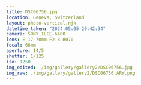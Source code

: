```yaml
---
title: DSC06756.jpg
location: Geneva, Switzerland
layout: photo-vertical.njk
datetime_taken: "2024:05:05 20:42:34"
camera: SONY ILCE-6400
lens: E 17-70mm F2.8 B070
focal: 66mm
aperture: 14/5
shutter: 1/125
iso: 1250
img_edited: ./img/gallery/gallery2/DSC06756.jpg
img_raw: ./img/gallery/gallery2/DSC06756.ARW.png
---
```

